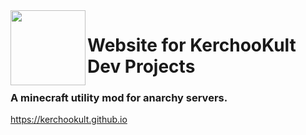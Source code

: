 <img src="https://github.com/S-B99/kamiblue/blob/assets/assets/icons/kami.svg" align="left" width="120"/>

# Website for KerchooKult Dev Projects

### A minecraft utility mod for anarchy servers.

https://kerchookult.github.io


